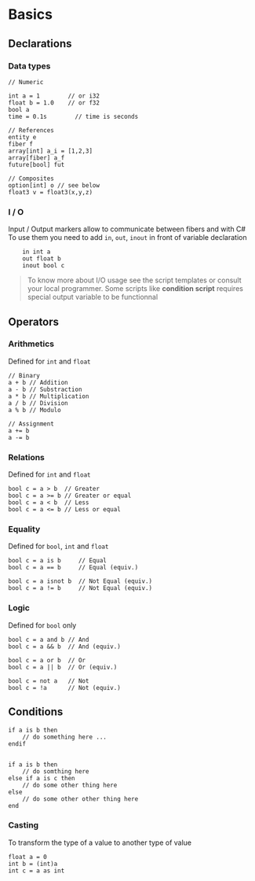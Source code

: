 # Basics

## Declarations

### Data types

    // Numeric

    int a = 1        // or i32
    float b = 1.0    // or f32
    bool a
    time = 0.1s        // time is seconds

    // References
    entity e
    fiber f
    array[int] a_i = [1,2,3]
    array[fiber] a_f  
    future[bool] fut

    // Composites
    option[int] o // see below
    float3 v = float3(x,y,z)


### I / O

Input / Output markers allow to communicate between fibers and with C#
To use them you need to add `in`, `out`, `inout` in front of variable declaration

        in int a
        out float b
        inout bool c

> To know more about I/O usage see the script templates or consult your local programmer.
> Some scripts like **condition script** requires special output variable
> to be functionnal

## Operators

### Arithmetics

Defined for `int` and `float`

    // Binary
    a + b // Addition
    a - b // Substraction
    a * b // Multiplication
    a / b // Division
    a % b // Modulo

    // Assignment
    a += b
    a -= b

### Relations

Defined for `int` and `float`

    bool c = a > b  // Greater
    bool c = a >= b // Greater or equal
    bool c = a < b  // Less
    bool c = a <= b // Less or equal

### Equality

Defined for `bool`, `int` and `float`

    bool c = a is b     // Equal
    bool c = a == b     // Equal (equiv.)

    bool c = a isnot b  // Not Equal (equiv.)
    bool c = a != b     // Not Equal (equiv.)

### Logic

Defined for `bool` only

    bool c = a and b // And
    bool c = a && b  // And (equiv.)

    bool c = a or b  // Or
    bool c = a || b  // Or (equiv.)

    bool c = not a   // Not
    bool c = !a      // Not (equiv.)

## Conditions

    if a is b then
        // do something here ...
    endif


    if a is b then
        // do somthing here
    else if a is c then
        // do some other thing here
    else
        // do some other other thing here
    end

### Casting

To transform the type of a value to another type of value

    float a = 0
    int b = (int)a
    int c = a as int
